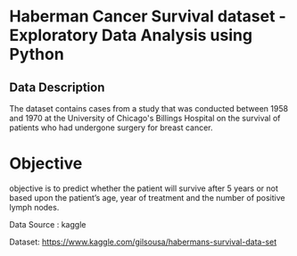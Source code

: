 # Haberman Cancer Survival dataset - Exploratory Data Analysis using Python
## Data Description
The dataset contains cases from a study that was conducted between 1958 and 1970 at the University of Chicago's Billings Hospital on the survival of patients who had undergone surgery for breast cancer.

# Objective
objective is to predict whether the patient will survive after 5 years or not based upon the patient’s age, year of treatment and the number of positive lymph nodes.

Data Source : kaggle

Dataset: https://www.kaggle.com/gilsousa/habermans-survival-data-set

